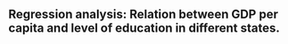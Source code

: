 ## Regression analysis: Relation between GDP per capita and level of education in different states.
